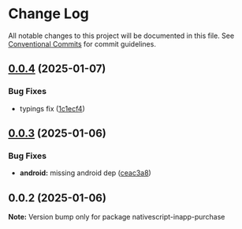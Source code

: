 # Change Log

All notable changes to this project will be documented in this file.
See [Conventional Commits](https://conventionalcommits.org) for commit guidelines.

## [0.0.4](https://github.com/nativescript-community/inapp-purchase/compare/v0.0.3...v0.0.4) (2025-01-07)

### Bug Fixes

* typings fix ([1c1ecf4](https://github.com/nativescript-community/inapp-purchase/commit/1c1ecf4db7266f0fbeab0ebb1520803c1a134a84))

## [0.0.3](https://github.com/nativescript-community/inapp-purchase/compare/v0.0.2...v0.0.3) (2025-01-06)

### Bug Fixes

* **android:** missing android dep ([ceac3a8](https://github.com/nativescript-community/inapp-purchase/commit/ceac3a8299b12e25ddedeb65761c660a5258b1eb))

## 0.0.2 (2025-01-06)

**Note:** Version bump only for package nativescript-inapp-purchase
